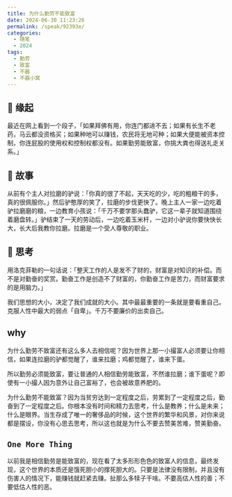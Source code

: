 ```yaml
---
title: 为什么勤劳不能致富
date: 2024-06-30 11:23:26
permalink: /speak/92393e/
categories:
  - 随笔
  - 2024
tags:
  - 勤劳
  - 致富
  - 不器
  - 不器小窝
---
```


## 🪽 缘起

最近在网上看到一个段子，「如果拜佛有用，你连门都进不去；如果有长生不老药，马云都没资格买；如果种地可以赚钱，农民将无地可种；如果大便能被资本控制，你连屁股的使用权和控制权都没有。如果勤劳能致富，你挑大粪也得送礼走关系。」

<!-- more -->

<InArticleAdsense
    data-ad-client="ca-pub-1725717718088510"
    data-ad-slot="7426219401">
</InArticleAdsense>

## 💬 故事

从前有个主人对拉磨的驴说：「你真的很了不起，天天吃的少，吃的粗粮干的多，真的很佩服你。」然后驴憨厚的笑了，拉磨的步伐更快了。晚上主人一家一边吃着驴拉磨磨的粮，一边教育小孩说：「千万不要学那头蠢驴，它这一辈子就知道围绕着磨盘转。」驴结束了一天的劳动后，一边吃着玉米杆，一边对小驴说你要快快长大，长大后我教你拉磨。拉磨是一个受人尊敬的职业。

## 🤔 思考

用洛克菲勒的一句话说：「整天工作的人是发不了财的，财富是对知识的补偿。而不是对勤奋的奖赏。勤奋工作是创造不了财富的，你勤奋工作是苦力，而财富要求的是用脑力。」

我们思想的大小，决定了我们成就的大小。其中最最重要的一条就是要看重自己。克服人性中最大的弱点「自卑」。千万不要廉价的出卖自己。

## why

为什么勤劳不致富还有这么多人去相信呢？因为世界上那一小撮富人必须要让你相信，如果连拉磨的驴都觉醒了，谁来拉磨；鸡都觉醒了，谁来下蛋。

所以勤劳必须能致富，要让普通的人相信勤劳能致富，不然谁拉磨；谁下蛋呢？即使有一小撮人因为意外让自己富裕了，也会被故意养肥的。

<InArticleAdsense
    data-ad-client="ca-pub-1725717718088510"
    data-ad-slot="4281148213">
</InArticleAdsense>

为什么勤劳不能致富？因为当贫穷达到一定程度之后，劳累到了一定程度之后，勤奋到了一定程度之后。你根本没有时间和精力去思考，什么是教养；什么是未来；什么是眼界。当生存成了唯一的奢侈品的时候，这个世界的繁华和风景，对你来说都是摆设，你没有心思去思考，所以这也就是为什么不要去赞美苦难，赞美勤奋。

## `One More Thing`

以前我是相信勤劳是能致富的，现在看了太多形形色色的致富人的信息，最终发现，这个世界的本质还是饿死胆小的撑死胆大的。只要是法律没有限制，并且没有伤害人的情况下，能赚钱就赶紧去赚。扯那么多犊子干啥。不要高估人性的善；不要低估人性的恶。

